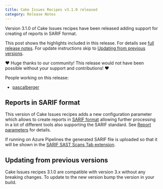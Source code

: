 ```yaml
---
title: Cake Issues Recipes v3.1.0 released
category: Release Notes
---
```


Version 3.1.0 of Cake Issues recipes have been released adding support for creating of reports in SARIF format.

<!--excerpt-->

This post shows the highlights included in this release.
For details see [full release notes].
For update instructions skip to [Updating from previous versions](#updating-from-previous-versions).

❤ Huge thanks to our community! This release would not have been possible without your support and contributions! ❤

People working on this release:

* [pascalberger](https://github.com/pascalberger)

## Reports in SARIF format

This version of Cake Issues recipes adds a new configuration parameter which allows to create reports in
[SARIF format] allowing further processing in a lot of different tools also supporting the SARIF standard.
See [Report parameters] for details.

If running on Azure Pipelines the generated SARIF file is uploaded so that it will be
shown in the [SARIF SAST Scans Tab extension].

## Updating from previous versions

Cake Issues recipes 3.1.0 are compatible with version 3.x without any breaking changes.
To update to the new version bump the version in your build.

[full release notes]: https://github.com/cake-contrib/Cake.Issues.Recipe/releases/tag/3.1.0
[Report parameters]: /docs/recipe/configuration#report-creation
[SARIF format]: https://sarifweb.azurewebsites.net/
[SARIF SAST Scans Tab extension]: https://marketplace.visualstudio.com/items?itemName=sariftools.scans
